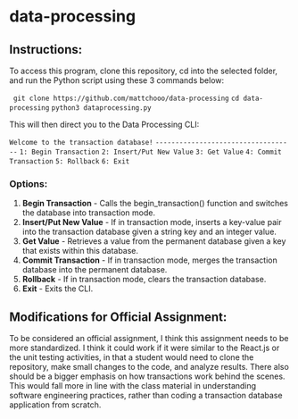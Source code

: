 # data-processing

## Instructions: 
To access this program, clone this repository, cd into the selected folder, and run the Python script using these 3 commands below:

``` git clone https://github.com/mattchooo/data-processing```
```cd data-processing```
```python3 dataprocessing.py```

This will then direct you to the Data Processing CLI:

```Welcome to the transaction database!```
```-----------------------------------```
```1: Begin Transaction```
```2: Insert/Put New Value```
```3: Get Value```
```4: Commit Transaction```
```5: Rollback```
```6: Exit```

### Options:
1. __Begin Transaction__ - Calls the begin_transaction() function and switches the database into transaction mode.
2. __Insert/Put New Value__ - If in transaction mode, inserts a key-value pair into the transaction database given a string key and an integer value.
3. __Get Value__ - Retrieves a value from the permanent database given a key that exists within this database.
4. __Commit Transaction__ - If in transaction mode, merges the transaction database into the permanent database.
5. __Rollback__ - If in transaction mode, clears the transaction database.
6. __Exit__ - Exits the CLI.

## Modifications for Official Assignment:
To be considered an official assignment, I think this assignment needs to be more standardized. I think it could work if it were similar to the React.js or the unit testing activities, in that a student would need to clone the repository, make small changes to the code, and analyze results. There also should be a bigger emphasis on how transactions work behind the scenes. This would fall more in line with the class material in understanding software engineering practices, rather than coding a transaction database application from scratch.
